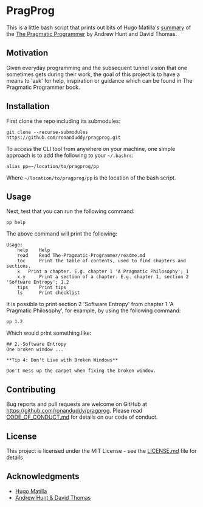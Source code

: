 # PragProg

This is a little bash script that prints out bits of Hugo Matilla's [summary](https://github.com/HugoMatilla/The-Pragmatic-Programmer) of the [The Pragmatic Programmer](https://pragprog.com/titles/tpp20/the-pragmatic-programmer-20th-anniversary-edition/) by Andrew Hunt and David Thomas.

## Motivation

Given everyday programming and the subsequent tunnel vision that one sometimes gets during their work, the goal of this project is to have a means to 'ask' for help, inspiration or guidance which can be found in The Pragmatic Programmer book.

## Installation

First clone the repo including its submodules:

```Shell
git clone --recurse-submodules https://github.com/ronanduddy/pragprog.git
```

To access the CLI tool from anywhere on your machine, one simple approach is to add the following to your `~/.bashrc`:

```Shell
alias pp=~/location/to/pragprog/pp
```

Where `~/location/to/pragprog/pp` is the location of the bash script.

## Usage

Next, test that you can run the following command:

```Shell
pp help
```

The above command will print the following:

```Shell
Usage:
	help 	Help
	read 	Read The-Pragmatic-Programmer/readme.md
	toc 	Print the table of contents, used to find chapters and sections.
	x 	Print a chapter. E.g. chapter 1 'A Pragmatic Philosophy'; 1
	x.y 	Print a section of a chapter. E.g. chapter 1, section 2 'Software Entropy'; 1.2
	tips 	Print tips
	ls    	Print checklist
```

It is possible to print section 2 'Software Entropy' from chapter 1 'A Pragmatic Philosophy', for example, by using the following command:

```Shell
pp 1.2
```

Which would print something like:

```Shell
## 2.-Software Entropy
One broken window ...

**Tip 4: Don't Live with Broken Windows**

Don't mess up the carpet when fixing the broken window.

```

## Contributing

Bug reports and pull requests are welcome on GitHub at https://github.com/ronanduddy/pragprog. Please read [CODE_OF_CONDUCT.md](CODE_OF_CONDUCT.md) for details on our code of conduct.

## License

This project is licensed under the MIT License - see the [LICENSE.md](LICENSE.md) file for details

## Acknowledgments

* [Hugo Matilla](https://github.com/HugoMatilla)
* [Andrew Hunt & David Thomas](https://pragprog.com/titles/tpp20/the-pragmatic-programmer-20th-anniversary-edition/)

